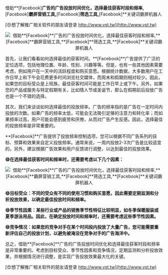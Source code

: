 借助**[Facebook]**广告的广告投放时间优化，选择最佳获客时段和频率,**[Facebook]**霸屏营销工具,**[Facebook]**筛选工具,**[Facebook]**关键词霸屏机器人

[😍想了解推广相关软件的朋友请登录 http://www.vst.tw](http://www.vst.tw)

 <center><img src="https://vst.tw/MP4/tuiguang/png/6.png" alt="借助**[Facebook]**广告的广告投放时间优化，选择最佳获客时段和频率,**[Facebook]**霸屏营销工具,**[Facebook]**筛选工具,**[Facebook]**关键词霸屏机器人"></center>

首先，让我们看看如何选择最佳的获客时间。**[Facebook]**广告提供了广泛的定位选项，包括地理位置、年龄、性别、兴趣等等。但是，也有一些其他因素需要考虑，例如用户在一天中的活跃程度和购买意愿。根据统计数据，大多数用户在工作日早上和下午会花费更多时间浏览社交媒体，而周末和假期则相对较少。因此，如果您的目标受众是上班族，最佳获客时间可能是工作日早上或下午。另外，如果您的产品或服务与特定假期有关，比如情人节或圣诞节，那么在假期前后投放广告也是一个不错的选择。

其次，我们来谈谈如何选择最佳的投放频率。广告的频率指的是广告在一定时间内投放的次数。如果广告的频率太低，可能会无法吸引足够的注意力和转化率；而如果频率过高，用户可能会感到疲劳和厌倦，从而对广告产生反感。因此，选择最佳的投放频率是非常重要的。

**[Facebook]**广告提供了投放频率控制选项，您可以根据不同广告系列的目标、预算和效果来自定义投放频率。通常来说，一周内投放2-3次广告是比较适宜的。另外，建议根据广告效果和用户反馈进行调整，以达到最佳的投放效果。

**😄在选择最佳获客时间和频率时，还需要考虑以下几个因素：**

 <center><img src="https://vst.tw/MP4/tuiguang/png/5.png" alt="借助**[Facebook]**广告的广告投放时间优化，选择最佳获客时段和频率,**[Facebook]**霸屏营销工具,**[Facebook]**筛选工具,**[Facebook]**关键词霸屏机器人"></center>

**😄目标受众：不同的受众有不同的使用习惯和购买意愿，因此需要定期监测和分析投放效果，以确定最佳投放时间和频率。**

**😄季节性因素：某些行业或产品的销售季节性特征比较明显，如冬季保暖服装或夏季游泳用品。因此，在确定投放时间和频率时，还需要考虑这些季节性因素。**

**😄竞争情况：如果您的竞争对手在某个时间段内投放了大量广告，您可能需要重新评估自己的投放计划，以避免被淹没在竞争对手的广告海洋中。**

总之，借助**[Facebook]**广告的广告投放时间优化和选择最佳获客时段和频率是非常重要的。考虑到目标受众、季节性因素和竞争情况，定期监测和分析投放效果，并根据情况进行调整，是实现广告投放效果最大化的关键。

[😍想了解推广相关软件的朋友请登录 http://www.vst.tw](http://www.vst.tw)




